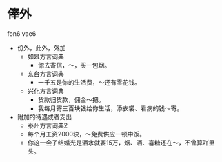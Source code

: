 # 俸外
fon6 vae6
+ 份外，此外，外加
  * 如皋方言词典
    - 你去寄信，～，买一包烟。
  * 东台方言词典
    - 一千五是你的生活费，～还有零花钱。
  * 兴化方言词典
    - 货款归货款，佣金～把。
    - 我每月寄三百块钱给你生活，添衣裳、看病的钱～寄。
+ 附加的待遇或者支出
  * 泰州方言词典2
  - 每个月工资2000块，～免费供应一顿中饭。
  - 你这一会子结婚光是酒水就要15万，烟、酒、喜糖还在～，不曾算吖里头。
